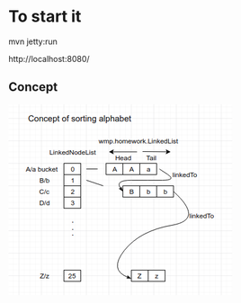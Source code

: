 # To start it
mvn jetty:run


http://localhost:8080/

## Concept
![concept](/images/conceptofalphabet.png)
